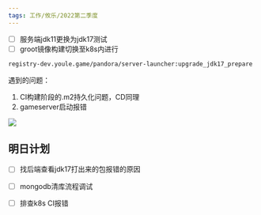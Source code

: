 ```yaml
---
tags: 工作/攸乐/2022第二季度
---
```


- [ ] 服务端jdk11更换为jdk17测试
- [ ] groot镜像构建切换至k8s内进行

```txt
registry-dev.youle.game/pandora/server-launcher:upgrade_jdk17_prepare
```






遇到的问题：

1. CI构建阶段的.m2持久化问题，CD同理
2. gameserver启动报错


![](https://zhangjiyou.oss-cn-beijing.aliyuncs.com/images/202205051820405.png)





## 明日计划
- [ ] 找后端查看jdk17打出来的包报错的原因
- [ ] mongodb清库流程调试
- [ ] 排查k8s CI报错



